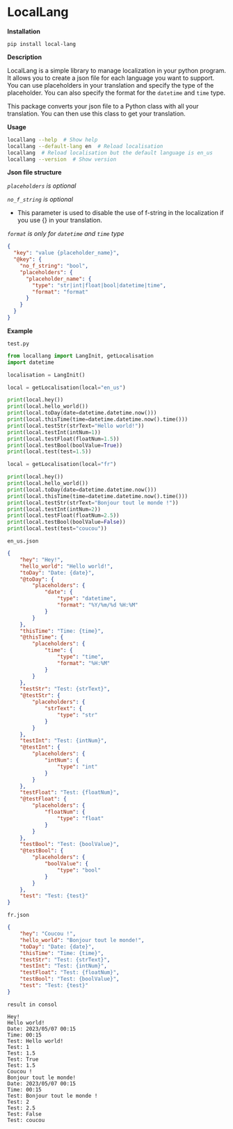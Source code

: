 # LocalLang

**Installation**

```commandline
pip install local-lang
```

**Description**

LocalLang is a simple library to manage localization in your python program.
It allows you to create a json file for each language you want to support.
You can use placeholders in your translation and specify the type of the placeholder.
You can also specify the format for the `datetime` and `time` type.

This package converts your json file to a Python class with all your translation.
You can then use this class to get your translation.

**Usage**

```bash
locallang --help  # Show help
locallang --default-lang en  # Reload localisation
locallang  # Reload localisation but the default language is en_us
locallang --version  # Show version
```

**Json file structure**

*`placeholders` is optional*

*`no_f_string` is optional*
- This parameter is used to disable the use of f-string in the localization if you use {} in your translation.

*`format` is only for `datetime` and `time` type*

```json
{
  "key": "value {placeholder_name}",
  "@key": {
    "no_f_string": "bool",
    "placeholders": {
      "placeholder_name": {
        "type": "str|int|float|bool|datetime|time",
        "format": "format"
      }
    }
  }
}
```

**Example**


`test.py`

```python
from locallang import LangInit, getLocalisation
import datetime

localisation = LangInit()

local = getLocalisation(local="en_us")

print(local.hey())
print(local.hello_world())
print(local.toDay(date=datetime.datetime.now()))
print(local.thisTime(time=datetime.datetime.now().time()))
print(local.testStr(strText="Hello world!"))
print(local.testInt(intNum=1))
print(local.testFloat(floatNum=1.5))
print(local.testBool(boolValue=True))
print(local.test(test=1.5))

local = getLocalisation(local="fr")

print(local.hey())
print(local.hello_world())
print(local.toDay(date=datetime.datetime.now()))
print(local.thisTime(time=datetime.datetime.now().time()))
print(local.testStr(strText="Bonjour tout le monde !"))
print(local.testInt(intNum=2))
print(local.testFloat(floatNum=2.5))
print(local.testBool(boolValue=False))
print(local.test(test="coucou"))
```

`en_us.json`
```json
{
    "hey": "Hey!",
    "hello_world": "Hello world!",
    "toDay": "Date: {date}",
    "@toDay": {
        "placeholders": {
            "date": {
                "type": "datetime",
                "format": "%Y/%m/%d %H:%M"
            }
        }
    },
    "thisTime": "Time: {time}",
    "@thisTime": {
        "placeholders": {
            "time": {
                "type": "time",
                "format": "%H:%M"
            }
        }
    },
    "testStr": "Test: {strText}",
    "@testStr": {
        "placeholders": {
            "strText": {
                "type": "str"
            }
        }
    },
    "testInt": "Test: {intNum}",
    "@testInt": {
        "placeholders": {
            "intNum": {
                "type": "int"
            }
        }
    },
    "testFloat": "Test: {floatNum}",
    "@testFloat": {
        "placeholders": {
            "floatNum": {
                "type": "float"
            }
        }
    },
    "testBool": "Test: {boolValue}",
    "@testBool": {
        "placeholders": {
            "boolValue": {
                "type": "bool"
            }
        }
    },
    "test": "Test: {test}"
}
```

`fr.json`
```json
{
    "hey": "Coucou !",
    "hello_world": "Bonjour tout le monde!",
    "toDay": "Date: {date}",
    "thisTime": "Time: {time}",
    "testStr": "Test: {strText}",
    "testInt": "Test: {intNum}",
    "testFloat": "Test: {floatNum}",
    "testBool": "Test: {boolValue}",
    "test": "Test: {test}"
}
```

`result in consol`
```text
Hey!
Hello world!
Date: 2023/05/07 00:15
Time: 00:15
Test: Hello world!
Test: 1
Test: 1.5
Test: True
Test: 1.5
Coucou !
Bonjour tout le monde!
Date: 2023/05/07 00:15
Time: 00:15
Test: Bonjour tout le monde !
Test: 2
Test: 2.5
Test: False
Test: coucou
```
